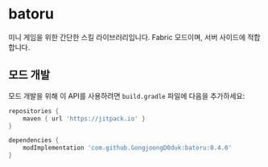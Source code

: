 # batoru

미니 게임을 위한 간단한 스킬 라이브러리입니다. Fabric 모드이며, 서버 사이드에 적합합니다.

## 모드 개발

모드 개발을 위해 이 API를 사용하려면 `build.gradle` 파일에 다음을 추가하세요:

```groovy
repositories {
    maven { url 'https://jitpack.io' }
}

dependencies {
    modImplementation 'com.github.GongjoongD0duk:batoru:0.4.0'
}
```
